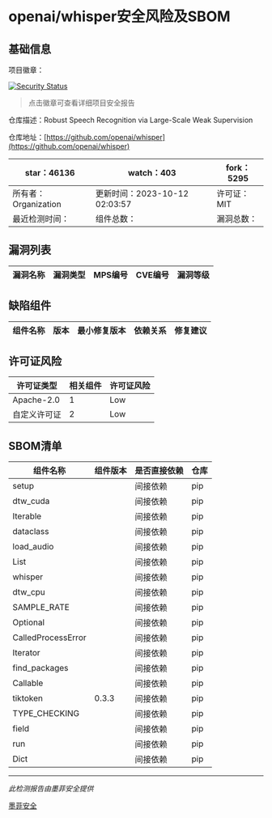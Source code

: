 # openai/whisper安全风险及SBOM

## 基础信息

项目徽章：

[![Security Status](https://www.murphysec.com/platform3/v31/badge/1713263860902576128.svg)](https://www.murphysec.com/console/report/1692603053255712768/1713263860902576128)

> 点击徽章可查看详细项目安全报告

仓库描述：Robust Speech Recognition via Large-Scale Weak Supervision

仓库地址：[https://github.com/openai/whisper](https://github.com/openai/whisper)

| star：46136 | watch：403 | fork：5295 |
| ----------- | -------------- | ------------ |
| 所有者：Organization | 更新时间：2023-10-12 02:03:57 | 许可证：MIT |
| 最近检测时间： | 组件总数： | 漏洞总数： |




## 漏洞列表

| 漏洞名称 | 漏洞类型 | MPS编号 | CVE编号 | 漏洞等级 |
| ------- | ------ | ------- | ------ | ----- |





## 缺陷组件

| 组件名称 | 版本 | 最小修复版本 | 依赖关系 | 修复建议 |
| -------- | ---- | ------------ | -------- | -------- |





## 许可证风险

| 许可证类型 | 相关组件 | 许可证风险 |
| ---------- | -------- | ---------- |
|Apache-2.0|1|Low|
|自定义许可证|2|Low|




## SBOM清单

| 组件名称 | 组件版本 | 是否直接依赖 | 仓库 |
| -------- | -------- | ------------ | ---- |
|setup||间接依赖|pip|
|dtw_cuda||间接依赖|pip|
|Iterable||间接依赖|pip|
|dataclass||间接依赖|pip|
|load_audio||间接依赖|pip|
|List||间接依赖|pip|
|whisper||间接依赖|pip|
|dtw_cpu||间接依赖|pip|
|SAMPLE_RATE||间接依赖|pip|
|Optional||间接依赖|pip|
|CalledProcessError||间接依赖|pip|
|Iterator||间接依赖|pip|
|find_packages||间接依赖|pip|
|Callable||间接依赖|pip|
|tiktoken|0.3.3|间接依赖|pip|
|TYPE_CHECKING||间接依赖|pip|
|field||间接依赖|pip|
|run||间接依赖|pip|
|Dict||间接依赖|pip|


------

*此检测报告由墨菲安全提供*

[墨菲安全](www.murphysec.com)
